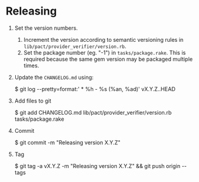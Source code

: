 # Releasing

1. Set the version numbers.

    1. Increment the version according to semantic versioning rules in `lib/pact/provider_verifier/version.rb`.
    1. Set the package number (eg. "-1") in `tasks/package.rake`. This is required because the same gem version may be packaged multiple times.

2. Update the `CHANGELOG.md` using:

    $ git log --pretty=format:'  * %h - %s (%an, %ad)' vX.Y.Z..HEAD

3. Add files to git

    $ git add CHANGELOG.md lib/pact/provider_verifier/version.rb tasks/package.rake

4. Commit

    $ git commit -m "Releasing version X.Y.Z"

5. Tag

    $ git tag -a vX.Y.Z -m "Releasing version X.Y.Z" && git push origin --tags
